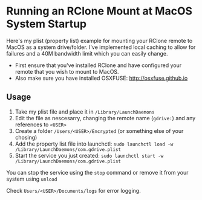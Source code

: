 # Running an RClone Mount at MacOS System Startup

Here's my plist (property list) example for mounting your RClone remote to MacOS as a system drive/folder. I've implemented local caching to allow for failures and a 40M bandwidth limit which you can easily change.

* First ensure that you've installed RClone and have configured your remote that you wish to mount to MacOS. 
* Also make sure you have installed OSXFUSE: http://osxfuse.github.io


## Usage

1. Take my plist file and place it in `/Library/LaunchDaemons`
2. Edit the file as nescesarry, changing the remote name (`gdrive:`) and any references to `<USER>`
3. Create a folder `/Users/<USER>/Encrypted` (or something else of your chosing)
4. Add the property list file into launchctl: `sudo launchctl load -w /Library/LaunchDaemons/com.gdrive.plist`
5. Start the service you just created: `sudo launchctl start -w /Library/LaunchDaemons/com.gdrive.plist`

You can stop the service using the `stop` command or remove it from your system using `unload`

Check `Users/<USER>/Documents/logs` for error logging.

